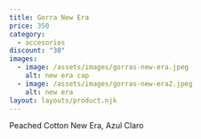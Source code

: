 ```yaml
---
title: Gorra New Era
price: 350
category:
  - accesorios
discount: "30"
images:
  - image: /assets/images/gorras-new-era.jpeg
    alt: new era cap
  - image: /assets/images/gorras-new-era2.jpeg
    alt: new era
layout: layouts/product.njk
---
```

Peached Cotton New Era, Azul Claro